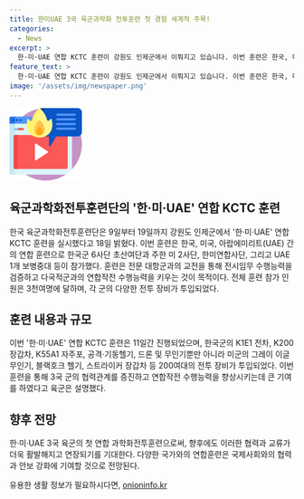 ```yaml
---
title: 한미UAE 3국 육군과학화 전투훈련 첫 경험 세계적 주목!
categories:
  - News
excerpt: >
  한·미·UAE 연합 KCTC 훈련이 강원도 인제군에서 이뤄지고 있습니다. 이번 훈련은 한국, 미국, 아랍에미리트(UAE)의 육군이 11일간 함께 연합 과학화전투훈련을 진행하고 있습니다. 훈련은 총 3천여명이 참여하며, 각국의 전투 장비와 함께 쌍방 교전과 다국적군의 연합작전을 검증하고 향상시키는 목적으로 진행됩니다. 이번 훈련은 군사 교류와 협력을 강화하는 좋은 기회가 될 것으로 보입니다.
feature_text: >
  한·미·UAE 연합 KCTC 훈련이 강원도 인제군에서 이뤄지고 있습니다. 이번 훈련은 한국, 미국, 아랍에미리트(UAE)의 육군이 11일간 함께 연합 과학화전투훈련을 진행하고 있습니다. 훈련은 총 3천여명이 참여하며, 각국의 전투 장비와 함께 쌍방 교전과 다국적군의 연합작전을 검증하고 향상시키는 목적으로 진행됩니다. 이번 훈련은 군사 교류와 협력을 강화하는 좋은 기회가 될 것으로 보입니다.
image: '/assets/img/newspaper.png'
---
```


<p><img src="/assets/img/news.png" alt="rentncar 속보" /></p>

<h2 data-ke-size="size26">육군과학화전투훈련단의 '한·미·UAE' 연합 KCTC 훈련</h2>

<p data-ke-size="size16">한국 육군과학화전투훈련단은 9일부터 19일까지 강원도 인제군에서 '한·미·UAE' 연합 KCTC 훈련을 실시했다고 18일 밝혔다. 이번 훈련은 한국, 미국, 아랍에미리트(UAE) 간의 연합 훈련으로 한국군 6사단 초산여단과 주한 미 2사단, 한미연합사단, 그리고 UAE 1개 보병중대 등이 참가했다. 훈련은 전문 대항군과의 교전을 통해 전시임무 수행능력을 검증하고 다국적군과의 연합작전 수행능력을 키우는 것이 목적이다. 전체 훈련 참가 인원은 3천여명에 달하며, 각 군의 다양한 전투 장비가 투입되었다.</p>

<h2 data-ke-size="size26">훈련 내용과 규모</h2>

<p data-ke-size="size16">이번 '한·미·UAE' 연합 KCTC 훈련은 11일간 진행되었으며, 한국군의 K1E1 전차, K200 장갑차, K55A1 자주포, 공격·기동헬기, 드론 및 무인기뿐만 아니라 미군의 그레이 이글 무인기, 블랙호크 헬기, 스트라이커 장갑차 등 200여대의 전투 장비가 투입되었다. 이번 훈련을 통해 3국 군의 협력관계를 증진하고 연합작전 수행능력을 향상시키는데 큰 기여를 하였다고 육군은 설명했다.</p>

<h2 data-ke-size="size26">향후 전망</h2>

<p data-ke-size="size16">한·미·UAE 3국 육군의 첫 연합 과학화전투훈련으로써, 향후에도 이러한 협력과 교류가 더욱 활발해지고 연장되기를 기대한다. 다양한 국가와의 연합훈련은 국제사회와의 협력과 안보 강화에 기여할 것으로 전망된다.</p>
유용한 생활 정보가 필요하시다면, <a href="https://onioninfo.kr" rel="dofollow">onioninfo.kr</a>


